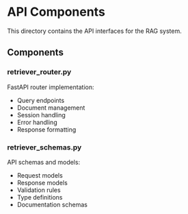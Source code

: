 # API Components

This directory contains the API interfaces for the RAG system.

## Components

### retriever_router.py
FastAPI router implementation:
- Query endpoints
- Document management
- Session handling
- Error handling
- Response formatting

### retriever_schemas.py
API schemas and models:
- Request models
- Response models
- Validation rules
- Type definitions
- Documentation schemas
